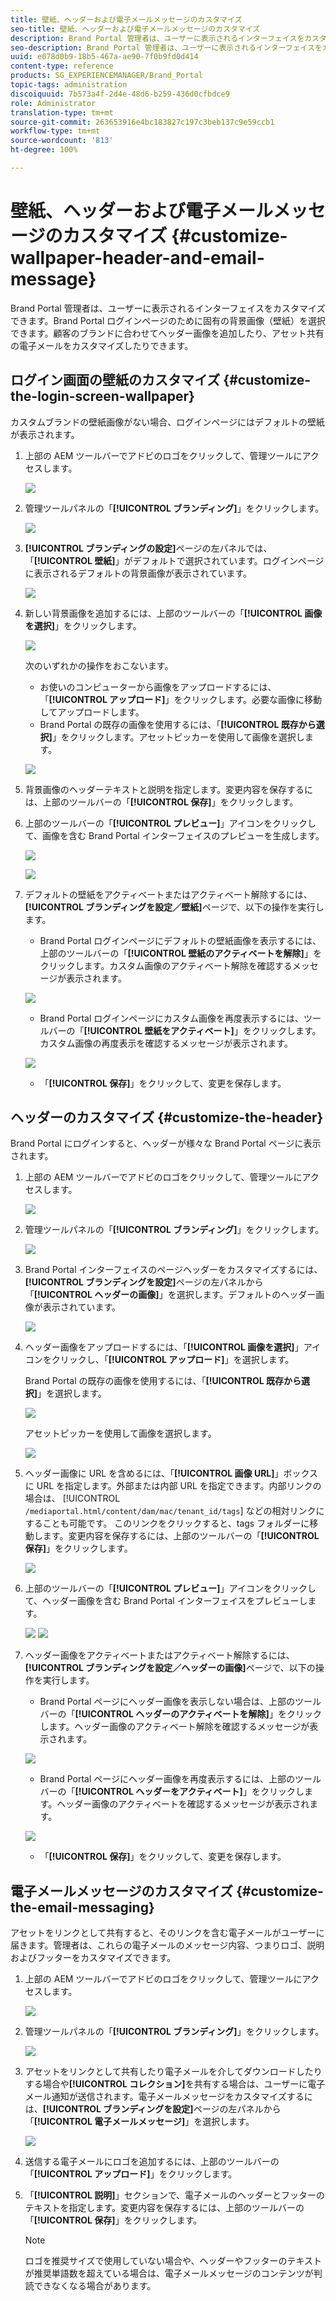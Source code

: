 ```yaml
---
title: 壁紙、ヘッダーおよび電子メールメッセージのカスタマイズ
seo-title: 壁紙、ヘッダーおよび電子メールメッセージのカスタマイズ
description: Brand Portal 管理者は、ユーザーに表示されるインターフェイスをカスタマイズできます。Brand Portal ログインページのために固有の背景画像（壁紙）を選択できます。顧客のブランドに合わせてヘッダー画像を追加したり、アセット共有の電子メールをカスタマイズしたりできます。
seo-description: Brand Portal 管理者は、ユーザーに表示されるインターフェイスをカスタマイズできます。Brand Portal ログインページのために固有の背景画像（壁紙）を選択できます。顧客のブランドに合わせてヘッダー画像を追加したり、アセット共有の電子メールをカスタマイズしたりできます。
uuid: e078d0b9-18b5-467a-ae90-7f0b9fd0d414
content-type: reference
products: SG_EXPERIENCEMANAGER/Brand_Portal
topic-tags: administration
discoiquuid: 7b573a4f-2d4e-48d6-b259-436d0cfbdce9
role: Administrator
translation-type: tm+mt
source-git-commit: 263653916e4bc183827c197c3beb137c9e59ccb1
workflow-type: tm+mt
source-wordcount: '813'
ht-degree: 100%

---
```



# 壁紙、ヘッダーおよび電子メールメッセージのカスタマイズ {#customize-wallpaper-header-and-email-message}

Brand Portal 管理者は、ユーザーに表示されるインターフェイスをカスタマイズできます。Brand Portal ログインページのために固有の背景画像（壁紙）を選択できます。顧客のブランドに合わせてヘッダー画像を追加したり、アセット共有の電子メールをカスタマイズしたりできます。

## ログイン画面の壁紙のカスタマイズ {#customize-the-login-screen-wallpaper}

カスタムブランドの壁紙画像がない場合、ログインページにはデフォルトの壁紙が表示されます。

1. 上部の AEM ツールバーでアドビのロゴをクリックして、管理ツールにアクセスします。

   ![](assets/aemlogo.png)

1. 管理ツールパネルの「**[!UICONTROL ブランディング]**」をクリックします。


   ![](assets/admin-tools-panel-10.png)

1. **[!UICONTROL ブランディングの設定]**&#x200B;ページの左パネルでは、「**[!UICONTROL 壁紙]**」がデフォルトで選択されています。ログインページに表示されるデフォルトの背景画像が表示されています。

   ![](assets/default_wallpaper.png)

1. 新しい背景画像を追加するには、上部のツールバーの「**[!UICONTROL 画像を選択]**」をクリックします。

   ![](assets/choose_wallpaperimage.png)

   次のいずれかの操作をおこないます。

   * お使いのコンピューターから画像をアップロードするには、「**[!UICONTROL アップロード]**」をクリックします。必要な画像に移動してアップロードします。
   * Brand Portal の既存の画像を使用するには、「**[!UICONTROL 既存から選択]**」をクリックします。アセットピッカーを使用して画像を選択します。

   ![](assets/asset-picker.png)

1. 背景画像のヘッダーテキストと説明を指定します。変更内容を保存するには、上部のツールバーの「**[!UICONTROL 保存]**」をクリックします。

1. 上部のツールバーの「**[!UICONTROL プレビュー]**」アイコンをクリックして、画像を含む Brand Portal インターフェイスのプレビューを生成します。

   ![](assets/chlimage_1.png)

   ![](assets/custom-wallpaper-preview.png)

1. デフォルトの壁紙をアクティベートまたはアクティベート解除するには、**[!UICONTROL ブランディングを設定／壁紙]**&#x200B;ページで、以下の操作を実行します。

   * Brand Portal ログインページにデフォルトの壁紙画像を表示するには、上部のツールバーの「**[!UICONTROL 壁紙のアクティベートを解除]**」をクリックします。カスタム画像のアクティベート解除を確認するメッセージが表示されます。

   ![](assets/chlimage_1-1.png)

   * Brand Portal ログインページにカスタム画像を再度表示するには、ツールバーの「**[!UICONTROL 壁紙をアクティベート]**」をクリックします。カスタム画像の再度表示を確認するメッセージが表示されます。

   ![](assets/chlimage_1-2.png)

   * 「**[!UICONTROL 保存]**」をクリックして、変更を保存します。



## ヘッダーのカスタマイズ {#customize-the-header}

Brand Portal にログインすると、ヘッダーが様々な Brand Portal ページに表示されます。

1. 上部の AEM ツールバーでアドビのロゴをクリックして、管理ツールにアクセスします。

   ![](assets/aemlogo.png)

1. 管理ツールパネルの「**[!UICONTROL ブランディング]**」をクリックします。

   ![](assets/admin-tools-panel-11.png)

1. Brand Portal インターフェイスのページヘッダーをカスタマイズするには、**[!UICONTROL ブランディングを設定]**&#x200B;ページの左パネルから「**[!UICONTROL ヘッダーの画像]**」を選択します。デフォルトのヘッダー画像が表示されています。

   ![](assets/default-header.png)

1. ヘッダー画像をアップロードするには、「**[!UICONTROL 画像を選択]**」アイコンをクリックし、「**[!UICONTROL アップロード]**」を選択します。

   Brand Portal の既存の画像を使用するには、「**[!UICONTROL 既存から選択]**」を選択します。

   ![](assets/choose_wallpaperimage-1.png)

   アセットピッカーを使用して画像を選択します。

   ![](assets/asset-picker-header.png)

1. ヘッダー画像に URL を含めるには、「**[!UICONTROL 画像 URL]**」ボックスに URL を指定します。外部または内部 URL を指定できます。内部リンクの場合は、
   [!UICONTROL `/mediaportal.html/content/dam/mac/tenant_id/tags`] などの相対リンクにすることも可能です。
このリンクをクリックすると、tags フォルダーに移動します。変更内容を保存するには、上部のツールバーの「**[!UICONTROL 保存]**」をクリックします。

   ![](assets/configure_brandingheaderimageurl.png)

1. 上部のツールバーの「**[!UICONTROL プレビュー]**」アイコンをクリックして、ヘッダー画像を含む Brand Portal インターフェイスをプレビューします。

   ![](assets/chlimage_1-3.png)
   ![](assets/custom_header_preview.png)

1. ヘッダー画像をアクティベートまたはアクティベート解除するには、**[!UICONTROL ブランディングを設定／ヘッダーの画像]**&#x200B;ページで、以下の操作を実行します。

   * Brand Portal ページにヘッダー画像を表示しない場合は、上部のツールバーの「**[!UICONTROL ヘッダーのアクティベートを解除]**」をクリックします。ヘッダー画像のアクティベート解除を確認するメッセージが表示されます。

   ![](assets/chlimage_1-4.png)

   * Brand Portal ページにヘッダー画像を再度表示するには、上部のツールバーの「**[!UICONTROL ヘッダーをアクティベート]**」をクリックします。ヘッダー画像のアクティベートを確認するメッセージが表示されます。

   ![](assets/chlimage_1-5.png)

   * 「**[!UICONTROL 保存]**」をクリックして、変更を保存します。



## 電子メールメッセージのカスタマイズ {#customize-the-email-messaging}

アセットをリンクとして共有すると、そのリンクを含む電子メールがユーザーに届きます。管理者は、これらの電子メールのメッセージ内容、つまりロゴ、説明およびフッターをカスタマイズできます。

1. 上部の AEM ツールバーでアドビのロゴをクリックして、管理ツールにアクセスします。

   ![](assets/aemlogo.png)

1. 管理ツールパネルの「**[!UICONTROL ブランディング]**」をクリックします。

   ![](assets/admin-tools-panel-12.png)

1. アセットをリンクとして共有したり電子メールを介してダウンロードしたりする場合や&#x200B;**[!UICONTROL コレクション]**&#x200B;を共有する場合は、ユーザーに電子メール通知が送信されます。電子メールメッセージをカスタマイズするには、**[!UICONTROL ブランディングを設定]**&#x200B;ページの左パネルから「**[!UICONTROL 電子メールメッセージ]**」を選択します。

   ![](assets/configure-branding-page-email.png)

1. 送信する電子メールにロゴを追加するには、上部のツールバーの「**[!UICONTROL アップロード]**」をクリックします。

1. 「**[!UICONTROL 説明]**」セクションで、電子メールのヘッダーとフッターのテキストを指定します。変更内容を保存するには、上部のツールバーの「**[!UICONTROL 保存]**」をクリックします。

   >[!NOTE]
   >
   >ロゴを推奨サイズで使用していない場合や、ヘッダーやフッターのテキストが推奨単語数を超えている場合は、電子メールメッセージのコンテンツが判読できなくなる場合があります。
